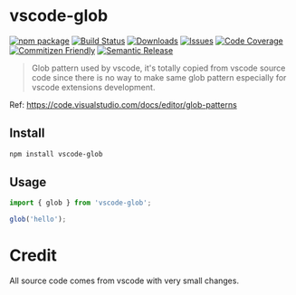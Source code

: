 # vscode-glob

[![npm package][npm-img]][npm-url]
[![Build Status][build-img]][build-url]
[![Downloads][downloads-img]][downloads-url]
[![Issues][issues-img]][issues-url]
[![Code Coverage][codecov-img]][codecov-url]
[![Commitizen Friendly][commitizen-img]][commitizen-url]
[![Semantic Release][semantic-release-img]][semantic-release-url]

> Glob pattern used by vscode, it's totally copied from vscode source code since there is no way to make same glob pattern especially for vscode extensions development.

Ref: https://code.visualstudio.com/docs/editor/glob-patterns

## Install

```bash
npm install vscode-glob
```

## Usage

```ts
import { glob } from 'vscode-glob';

glob('hello');

```

# Credit
All source code comes from vscode with very small changes.

[build-img]:https://github.com/chouzz/vscode-glob/actions/workflows/release.yml/badge.svg
[build-url]:https://github.com/chouzz/vscode-glob/actions/workflows/release.yml
[downloads-img]:https://img.shields.io/npm/dt/vscode-glob
[downloads-url]:https://www.npmtrends.com/vscode-glob
[npm-img]:https://img.shields.io/npm/v/vscode-glob
[npm-url]:https://www.npmjs.com/package/vscode-glob
[issues-img]:https://img.shields.io/github/issues/chouzz/vscode-glob
[issues-url]:https://github.com/chouzz/vscode-glob/issues
[codecov-img]:https://codecov.io/gh/chouzz/vscode-glob/branch/main/graph/badge.svg
[codecov-url]:https://codecov.io/gh/chouzz/vscode-glob
[semantic-release-img]:https://img.shields.io/badge/%20%20%F0%9F%93%A6%F0%9F%9A%80-semantic--release-e10079.svg
[semantic-release-url]:https://github.com/semantic-release/semantic-release
[commitizen-img]:https://img.shields.io/badge/commitizen-friendly-brightgreen.svg
[commitizen-url]:http://commitizen.github.io/cz-cli/
